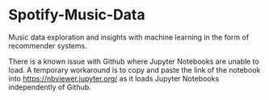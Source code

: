 # Spotify-Music-Data
Music data exploration and insights with machine learning in the form of recommender systems.

There is a known issue with Github where Jupyter Notebooks are unable to load. A temporary workaround is to copy and paste the link of the notebook into https://nbviewer.jupyter.org/ as it loads Jupyter Notebooks independently of Github.
